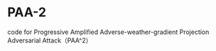# PAA-2
code for Progressive Amplified Adverse-weather-gradient Projection Adversarial Attack（PAA^2）
